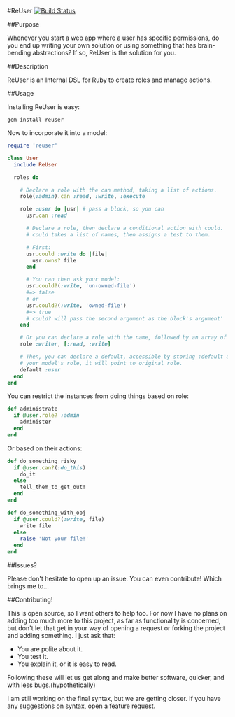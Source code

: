 #ReUser [![Build Status](https://secure.travis-ci.org/isaacsanders/reuser.png?branch=master)](http://travis-ci.org/isaacsanders/reuser)

##Purpose

Whenever you start a web app where a user has specific permissions, do you end
up writing your own solution or using something that has brain-bending
abstractions? If so, ReUser is the solution for you.

##Description

ReUser is an Internal DSL for Ruby to create roles and manage actions.

##Usage

Installing ReUser is easy:

    gem install reuser

Now to incorporate it into a model:

```ruby
require 'reuser'

class User
  include ReUser

  roles do

    # Declare a role with the can method, taking a list of actions.
    role(:admin).can :read, :write, :execute

    role :user do |usr| # pass a block, so you can
      usr.can :read

      # Declare a role, then declare a conditional action with could.
      # could takes a list of names, then assigns a test to them.

      # First:
      usr.could :write do |file|
        usr.owns? file
      end

      # You can then ask your model:
      usr.could?(:write, 'un-owned-file')
      #=> false
      # or
      usr.could?(:write, 'owned-file')
      #=> true
      # could? will pass the second argument as the block's argument'
    end

    # Or you can declare a role with the name, followed by an array of names
    role :writer, [:read, :write]

    # Then, you can declare a default, accessible by storing :default as
    # your model's role, it will point to original role.
    default :user
  end
end
```

You can restrict the instances from doing things based on role:

```ruby
def administrate
  if @user.role? :admin
    administer
  end
end
```

Or based on their actions:

```ruby
def do_something_risky
  if @user.can?(:do_this)
    do_it
  else
    tell_them_to_get_out!
  end
end

def do_something_with_obj
  if @user.could?(:write, file)
    write file
  else
    raise 'Not your file!'
  end
end
```

##Issues?

Please don't hesitate to open up an issue. You can even contribute! Which brings me to...

##Contributing!

This is open source, so I want others to help too. For now I have no plans on
adding too much more to this project, as far as functionality is concerned, but
don't let that get in your way of opening a request or forking the project and
adding something. I just ask that:

  - You are polite about it.
  - You test it.
  - You explain it, or it is easy to read.

Following these will let us get along and make better software, quicker, and
with less bugs.(hypothetically)

I am still working on the final syntax, but we are getting closer. If you have
any suggestions on syntax, open a feature request.
